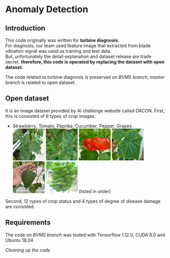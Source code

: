 # Anomaly Detection
<!-- BVMS anomaly detection with AE and/or VAE  
Clearning up the code   -->

## Introduction
This code originally was written for **turbine diagnosis.**   
For diagnosis, our team used feature image that extracted from blade vibration signal was used as training and test data.  
But, unfortunately the detail explanation and dataset release are trade secret. **therefore, this code is operated by replacing the dataset with open dataset.**

The code related to turbine diagnosis is preserved on *BVMS branch*, *master branch* is related to open dataset.

## Open dataset
It is an image dataset provided by AI challenge website called DACON. First, this is consisted of 6 types of crop images.  
* Strawberry, Tomato, Paprika, Cucumber, Pepper, Grapes.  
    <img src="./OpenDataset/10124.jpg" width="100" height="100"/>
    <img src="./OpenDataset/10442.jpg" width="100" height="100"/>
    <img src="./OpenDataset/10419.jpg" width="100" height="100"/>
    <img src="./OpenDataset/10117.jpg" width="100" height="100"/>
    <img src="./OpenDataset/10192.jpg" width="100" height="100"/>
    <img src="./OpenDataset/10478.jpg" width="100" height="100"/>
    (listed in order)  

Second, 12 types of crop status and 4 types of degree of disease damage are consisted.

## Requirements
The code on *BVMS branch* was tested with Tensorflow 1.12.0, CUDA 8.0 and Ubuntu 18.04

*Cleaning up the code*